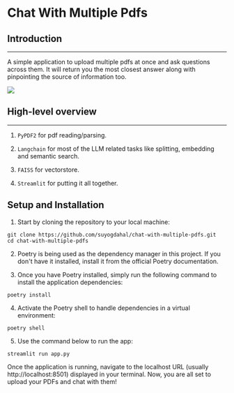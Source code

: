 # Chat With Multiple Pdfs

## Introduction
------------
A simple application to upload multiple pdfs at once and ask questions across them. It will return you the most closest answer along with pinpointing the source of information too. 

![](assets/demo.gif)

## High-level overview
------------

1. `PyPDF2` for pdf reading/parsing.

2. `Langchain` for most of the LLM related tasks like splitting, embedding and semantic search.

3. `FAISS` for vectorstore. 

4. `Streamlit` for putting it all together.


## Setup and Installation

1. Start by cloning the repository to your local machine:
```shell
git clone https://github.com/suyogdahal/chat-with-multiple-pdfs.git
cd chat-with-multiple-pdfs
```

2. Poetry is being used as the dependency manager in this project. If you don't have it installed, install it from the official Poetry documentation.

3. Once you have Poetry installed, simply run the following command to install the application dependencies:

```shell
poetry install
```

4. Activate the Poetry shell to handle dependencies in a virtual environment:
```shell
poetry shell
```

5. Use the command below to run the app:
```shell
streamlit run app.py
```

Once the application is running, navigate to the localhost URL (usually http://localhost:8501) displayed in your terminal.
Now, you are all set to upload your PDFs and chat with them!